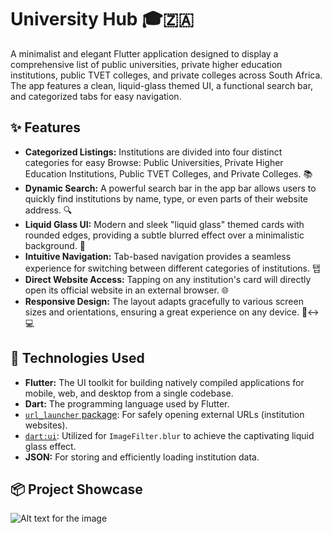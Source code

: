 # University Hub 🎓🇿🇦

A minimalist and elegant Flutter application designed to display a comprehensive list of public universities, private higher education institutions, public TVET colleges, and private colleges across South Africa. The app features a clean, liquid-glass themed UI, a functional search bar, and categorized tabs for easy navigation.

## ✨ Features

* **Categorized Listings:** Institutions are divided into four distinct categories for easy Browse: Public Universities, Private Higher Education Institutions, Public TVET Colleges, and Private Colleges. 📚
* **Dynamic Search:** A powerful search bar in the app bar allows users to quickly find institutions by name, type, or even parts of their website address. 🔍
* **Liquid Glass UI:** Modern and sleek "liquid glass" themed cards with rounded edges, providing a subtle blurred effect over a minimalistic background. 🧊
* **Intuitive Navigation:** Tab-based navigation provides a seamless experience for switching between different categories of institutions. 탭
* **Direct Website Access:** Tapping on any institution's card will directly open its official website in an external browser. 🌐
* **Responsive Design:** The layout adapts gracefully to various screen sizes and orientations, ensuring a great experience on any device. 📱↔️💻

## 🚀 Technologies Used

* **Flutter:** The UI toolkit for building natively compiled applications for mobile, web, and desktop from a single codebase.
* **Dart:** The programming language used by Flutter.
* [`url_launcher` package](https://pub.dev/packages/url_launcher): For safely opening external URLs (institution websites).
* [`dart:ui`](https://api.flutter.dev/flutter/dart-ui/dart-ui-library.html): Utilized for `ImageFilter.blur` to achieve the captivating liquid glass effect.
* **JSON:** For storing and efficiently loading institution data.

## 📦 Project Showcase


![Alt text for the image]("showcase.PNG")
